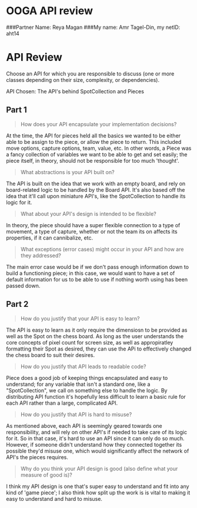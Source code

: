 # OOGA API review
###Partner Name: Reya Magan
###My name: Amr Tagel-Din, my netID: aht14


# API Review

Choose an API for which you are responsible to discuss (one or more classes depending on their size,
complexity, or dependencies).

API Chosen: The API's behind SpotCollection and Pieces

## Part 1

> How does your API encapsulate your implementation decisions?

At the time, the API for pieces held all the basics we wanted to be either able to be assign to the
piece, or allow the piece to return. This included move options, capture options, team, value, etc.
In other words, a Piece was a fancy collection of variables we want to be able to get and set easily;
the piece itself, in theory, should not be responsible for too much 'thought'.

> What abstractions is your API built on?

The API is built on the idea that we work with an empty board, and rely on board-related logic to be
handled by the Board API. It's also based off the idea that it'll call upon miniature API's, like the
SpotCollection to handle its logic for it.

> What about your API's design is intended to be flexible?

In theory, the piece should have a super flexible connection to a type of movement, a type of capture,
whether or not the team its on affects its properties, if it can cannibalize, etc.

> What exceptions (error cases) might occur in your API and how are they addressed?

The main error case would be if we don't pass enough information down to build a functioning piece;
in this case, we would want to have a set of default information for us to be able to use if nothing 
worth using has been passed down.

## Part 2

> How do you justify that your API is easy to learn?

The API is easy to learn as it only require the dimensiosn to be provided as well as the Spot on the
chess board. As long as the user understands the core concepts of pixel count for screen size, as
well as appropiratley formatting their Spot as desired, they can use the APi to effectively changed
the chess board to suit their desires.

> How do you justify that API leads to readable code?

Piece does a good job of keeping things encapsulated and easy to understand; for any variable that isn't
a standard one, like a "SpotCollection", we call on something else to handle the logic. By distributing
API function it's hopefully less difficult to learn a basic rule for each API rather than a large,
complicated API.

> How do you justify that API is hard to misuse?

As mentioned above, each API is seemingly geared towards one responsibility, and will rely on other
API's if needed to take care of its logic for it. So in that case, it's hard to use an API since it
can only do so much. However, if someone didn't understand how they connected together its possible
they'd misuse one, which would significantly affect the network of API's the pieces requires.

> Why do you think your API design is good (also define what your measure of good is)?

I think my API design is one that's super easy to understand and fit into any kind of 'game piece';
I also think how split up the work is is vital to making it easy to understand and hard to misuse.
